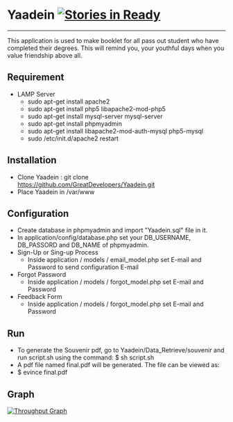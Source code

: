 # Yaadein  [![Stories in Ready](https://badge.waffle.io/GreatDevelopers/Yaadein.svg?label=ready&title=Ready)](http://waffle.io/GreatDevelopers/Yaadein) 
----------------------------
<p>This application is used to make booklet for all pass out student who have completed their degrees. This will remind you, your youthful days when you value friendship above all. </p>

## Requirement 
* LAMP Server
  * sudo apt-get install apache2
  * sudo apt-get install php5 libapache2-mod-php5
  * sudo apt-get install mysql-server mysql-server
  * sudo apt-get install phpmyadmin
  * sudo apt-get install libapache2-mod-auth-mysql php5-mysql
  * sudo /etc/init.d/apache2 restart

## Installation 
  * Clone Yaadein : git clone https://github.com/GreatDevelopers/Yaadein.git
  * Place Yaadein in /var/www

## Configuration
  * Create database in phpmyadmin and import "Yaadein.sql" file in it.
  * In application/config/database.php set your DB_USERNAME, DB_PASSORD and DB_NAME of phpmyadmin.
  * Sign-Up or Sing-up Process
    * Inside application / models / email_model.php set E-mail and Password to send configuration E-mail
  * Forgot Password
    * Inside application / models / forgot_model.php set E-mail and Password
  * Feedback Form
    * Inside application / models / forgot_model.php set E-mail and Password

## Run
 * To generate the Souvenir pdf, go to Yaadein/Data_Retrieve/souvenir and run script.sh using the command:
    $ sh script.sh
 * A pdf file named final.pdf will be generated. The file can be viewed as:
 *  $ evince final.pdf
 
## Graph
[![Throughput Graph](https://graphs.waffle.io/GreatDevelopers/Yaadein/throughput.svg)](https://waffle.io/GreatDevelopers/Yaadein/metrics) 
